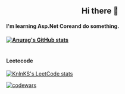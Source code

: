 <h2 align="center">Hi there 👋</h2>
<h4>I'm learning Asp.Net Coreand do something.<h4>
  
[![Anurag's GitHub stats](https://github-readme-stats.vercel.app/api?username=kova1ev&theme=buefy&show_icons=true)](https://github.com/anuraghazra/github-readme-stats)

#
#### Leetecode
[![KnlnKS's LeetCode stats](https://leetcode-stats-six.vercel.app/api?username=kova1ev&theme=dark)](https://github.com/KnlnKS/leetcode-stats)
  
[![codewars](https://www.codewars.com/users/kova1ev/badges/small)](https://www.codewars.com/users/kova1ev)

<!--
**kova1ev/kova1ev** is a ✨ _special_ ✨ repository because its `README.md` (this file) appears on your GitHub profile.

Here are some ideas to get you started:

- 🔭 I’m currently working on ...
- 🌱 I’m currently learning ...
- 👯 I’m looking to collaborate on ...
- 🤔 I’m looking for help with ...
- 💬 Ask me about ...
- 📫 How to reach me: ...
- 😄 Pronouns: ...
- ⚡ Fun fact: ...
-->
